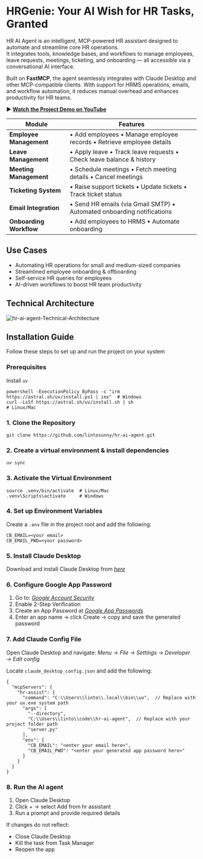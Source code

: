 # HRGenie: Your AI Wish for HR Tasks, Granted
HR AI Agent is an intelligent, MCP-powered HR assistant designed to automate and streamline core HR operations.  
It integrates tools, knowledge bases, and workflows to manage employees, leave requests, meetings, ticketing, and onboarding — all accessible via a conversational AI interface.  

Built on **FastMCP**, the agent seamlessly integrates with Claude Desktop and other MCP-compatible clients. With support for HRMS operations, emails, and workflow automation, it reduces manual overhead and enhances productivity for HR teams.  

▶️ **[Watch the Project Demo on YouTube](https://youtu.be/oGgQIMMyKgU)**

| Module              | Features                                                                 |
|----------------------|--------------------------------------------------------------------------|
| **Employee Management** | • Add employees • Manage employee records • Retrieve employee details |
| **Leave Management**    | • Apply leave • Track leave requests • Check leave balance & history |
| **Meeting Management**  | • Schedule meetings • Fetch meeting details • Cancel meetings |
| **Ticketing System**    | • Raise support tickets • Update tickets • Track ticket status |
| **Email Integration**   | • Send HR emails (via Gmail SMTP) • Automated onboarding notifications |
| **Onboarding Workflow** | • Add employees to HRMS • Automate onboarding |


## Use Cases
- Automating HR operations for small and medium-sized companies  
- Streamlined employee onboarding & offboarding  
- Self-service HR queries for employees  
- AI-driven workflows to boost HR team productivity  

## Technical Architecture
![hr-ai-agent-Technical-Architecture](assets/hr-ai-agent.png)

## Installation Guide
Follow these steps to set up and run the project on your system

### **Prerequisites**
Install ```uv```
```
powershell -ExecutionPolicy ByPass -c "irm https://astral.sh/uv/install.ps1 | iex"  # Windows
curl -LsSf https://astral.sh/uv/install.sh | sh                                     # Linux/Mac
```

### **1. Clone the Repository**
```
git clone https://github.com/lintosunny/hr-ai-agent.git
```

### **2. Create a virtual environment & install dependencies**
```
uv sync
```

### **3. Activate the Virtual Environment**
```
source .venv/bin/activate  # Linux/Mac
.venv\Scripts\activate     # Windows
```

### **4. Set up Environment Variables**
Create a `.env` file in the project root and add the following:
```
CB_EMAIL=<your email>
CB_EMAIL_PWD=<your password>
```

### **5. Install Claude Desktop**
Download and install Claude Desktop from *[here](https://claude.ai/download)*

### **6. Configure Google App Password**
1. Go to: *[Google Account Security](myaccount.google.com/security)*
2. Enable 2-Step Verification
3. Create an App Password at *[Google App Passwords](myaccount.google.com/apppasswords)*
4. Enter an app name → click Create → copy and save the generated password

### **7. Add Claude Config File**

Open Claude Desktop and navigate: *Menu → File → Settings → Developer → Edit config*

Locate ```claude_desktop_config.json``` and add the following:

```
{
  "mcpServers": {
    "hr-assist": {
      "command": "C:\\Users\\linto\\.local\\bin\\uv",  // Replace with your uv.exe system path
      "args": [
        "--directory",
        "C:\\Users\\linto\\code\\hr-ai-agent",  // Replace with your project folder path
        "server.py"
      ],
      "env": {
        "CB_EMAIL": "<enter your email here>",
        "CB_EMAIL_PWD": "<enter your generated app password here>"
      }
    }
  }
}
```

### **8. Run the AI agent**
1. Open Claude Desktop
2. Click + → select Add from hr assistant
3. Run a prompt and provide required details

If changes do not reflect:
* Close Claude Desktop
* Kill the task from Task Manager
* Reopen the app
